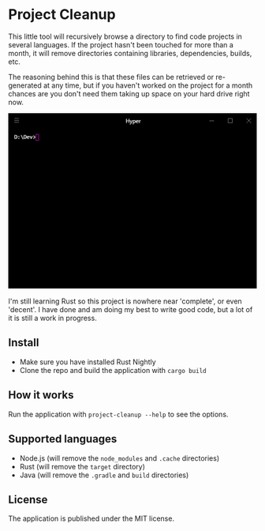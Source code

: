 # Project Cleanup
This little tool will recursively browse a directory to find code projects in
several languages. If the project hasn't been touched for more than a month,
it will remove directories containing libraries, dependencies, builds, etc.

The reasoning behind this is that these files can be retrieved or re-generated
at any time, but if you haven't worked on the project for a month chances are
you don't need them taking up space on your hard drive right now.

![Screenshot](README.gif)

I'm still learning Rust so this project is nowhere near 'complete', or even
'decent'. I have done and am doing my best to write good code, but a lot of it
is still a work in progress.

## Install
- Make sure you have installed Rust Nightly
- Clone the repo and build the application with `cargo build`

## How it works
Run the application with `project-cleanup --help` to see the options.

## Supported languages
- Node.js (will remove the `node_modules` and `.cache` directories)
- Rust (will remove the `target` directory)
- Java (will remove the `.gradle` and `build` directories)

## License
The application is published under the MIT license.
